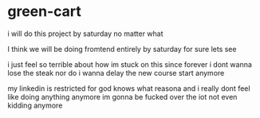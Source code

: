 # green-cart

i will do this project by saturday no matter what 

I think we will be doing fromtend entirely by saturday for sure lets see 

i just feel so terrible about how im stuck on this since forever i dont wanna lose the steak nor do i wanna delay the new course start anymore 

my linkedin is restricted for god knows what reasona and i really dont feel like doing anything anymore im gonna be fucked over the iot not even kidding anymore 
